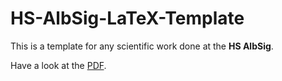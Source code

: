 # HS-AlbSig-LaTeX-Template
This is a template for any scientific work done at the **HS AlbSig**. 

Have a look at the [PDF](https://raw.githubusercontent.com/laeberkaes/HS-AlbSig-LaTeX-Template/master/vorlage.pdf).
